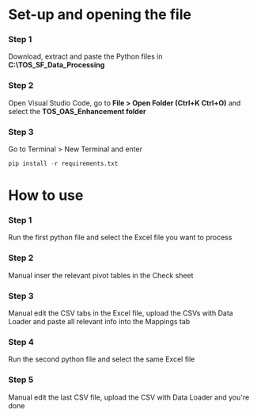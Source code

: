 # Set-up and opening the file

### Step 1
Download, extract and paste the Python files in **C:\TOS_SF_Data_Processing**

### Step 2
Open Visual Studio Code, go to **File > Open Folder (Ctrl+K Ctrl+O)** and select the **TOS_OAS_Enhancement folder**

### Step 3
Go to Terminal > New Terminal and enter
```python
pip install -r requirements.txt
```

# How to use

### Step 1
Run the first python file and select the Excel file you want to process

### Step 2
Manual inser the relevant pivot tables in the Check sheet

### Step 3
Manual edit the CSV tabs in the Excel file, upload the CSVs with Data Loader and paste all relevant info into the Mappings tab

### Step 4
Run the second python file and select the same Excel file

### Step 5
Manual edit the last CSV file, upload the CSV with Data Loader and you're done
